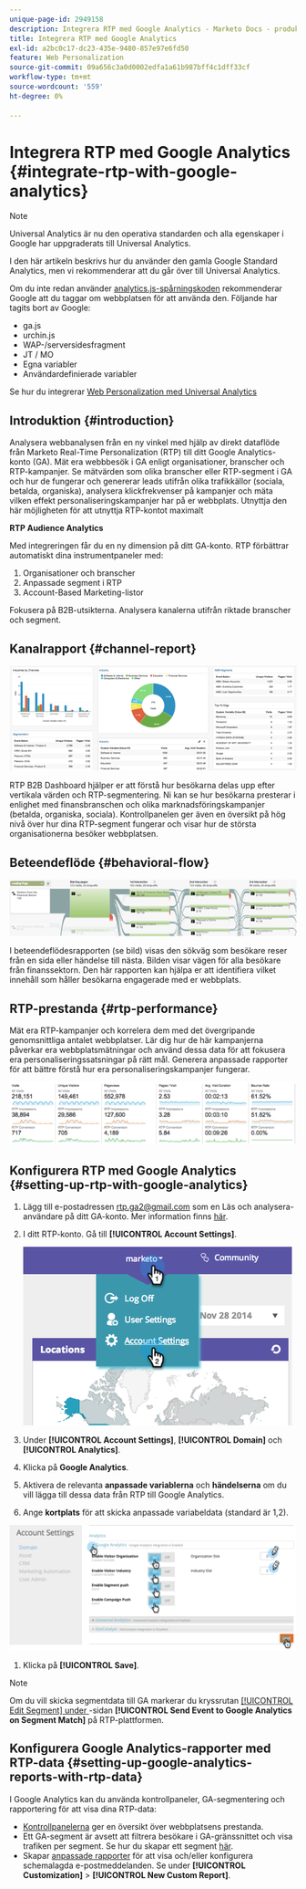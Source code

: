 ```yaml
---
unique-page-id: 2949158
description: Integrera RTP med Google Analytics - Marketo Docs - produktdokumentation
title: Integrera RTP med Google Analytics
exl-id: a2bc0c17-dc23-435e-9480-857e97e6fd50
feature: Web Personalization
source-git-commit: 09a656c3a0d0002edfa1a61b987bff4c1dff33cf
workflow-type: tm+mt
source-wordcount: '559'
ht-degree: 0%

---
```


# Integrera RTP med Google Analytics {#integrate-rtp-with-google-analytics}

>[!NOTE]
>
>Universal Analytics är nu den operativa standarden och alla egenskaper i Google har uppgraderats till Universal Analytics.
>
>I den här artikeln beskrivs hur du använder den gamla Google Standard Analytics, men vi rekommenderar att du går över till Universal Analytics.
>
>Om du inte redan använder [analytics.js-spårningskoden](https://developers.google.com/analytics/devguides/collection/analyticsjs/) rekommenderar Google att du taggar om webbplatsen för att använda den. Följande har tagits bort av Google:
>
>* ga.js
>* urchin.js
>* WAP-/serversidesfragment
>* JT / MO
>* Egna variabler
>* Användardefinierade variabler
>
>Se hur du integrerar [Web Personalization med Universal Analytics](/help/marketo/product-docs/web-personalization/reporting-for-web-personalization/web-analytics-integrations/integrate-rtp-with-google-universal-analytics.md)

## Introduktion {#introduction}

Analysera webbanalysen från en ny vinkel med hjälp av direkt dataflöde från Marketo Real-Time Personalization (RTP) till ditt Google Analytics-konto (GA). Mät era webbbesök i GA enligt organisationer, branscher och RTP-kampanjer. Se mätvärden som olika branscher eller RTP-segment i GA och hur de fungerar och genererar leads utifrån olika trafikkällor (sociala, betalda, organiska), analysera klickfrekvenser på kampanjer och mäta vilken effekt personaliseringskampanjer har på er webbplats. Utnyttja den här möjligheten för att utnyttja RTP-kontot maximalt

**RTP Audience Analytics**

Med integreringen får du en ny dimension på ditt GA-konto. RTP förbättrar automatiskt dina instrumentpaneler med:

1. Organisationer och branscher
1. Anpassade segment i RTP
1. Account-Based Marketing-listor

Fokusera på B2B-utsikterna. Analysera kanalerna utifrån riktade branscher och segment.

## Kanalrapport {#channel-report}

![](assets/image2014-11-28-16-3a39-3a28.png)

RTP B2B Dashboard hjälper er att förstå hur besökarna delas upp efter vertikala värden och RTP-segmentering. Ni kan se hur besökarna presterar i enlighet med finansbranschen och olika marknadsföringskampanjer (betalda, organiska, sociala). Kontrollpanelen ger även en översikt på hög nivå över hur dina RTP-segment fungerar och visar hur de största organisationerna besöker webbplatsen.

## Beteendeflöde {#behavioral-flow}

![](assets/image2014-11-28-16-3a40-3a43.png)

I beteendeflödesrapporten (se bild) visas den sökväg som besökare reser från en sida eller händelse till nästa. Bilden visar vägen för alla besökare från finanssektorn. Den här rapporten kan hjälpa er att identifiera vilket innehåll som håller besökarna engagerade med er webbplats.

## RTP-prestanda {#rtp-performance}

Mät era RTP-kampanjer och korrelera dem med det övergripande genomsnittliga antalet webbplatser. Lär dig hur de här kampanjerna påverkar era webbplatsmätningar och använd dessa data för att fokusera era personaliseringssatsningar på rätt mål. Generera anpassade rapporter för att bättre förstå hur era personaliseringskampanjer fungerar.

![](assets/image2014-11-28-16-3a47-3a0.png)

## Konfigurera RTP med Google Analytics {#setting-up-rtp-with-google-analytics}

1. Lägg till e-postadressen <rtp.ga2@gmail.com> som en Läs och analysera-användare på ditt GA-konto. Mer information finns [här](https://support.google.com/analytics/answer/2884495?hl=en).

1. I ditt RTP-konto. Gå till **[!UICONTROL Account Settings]**.

   ![](assets/image2014-11-28-16-3a54-3a40.png)

1. Under **[!UICONTROL Account Settings]**, **[!UICONTROL Domain]** och **[!UICONTROL Analytics]**.

1. Klicka på **Google Analytics**.

1. Aktivera de relevanta **anpassade variablerna** och **händelserna** om du vill lägga till dessa data från RTP till Google Analytics.

1. Ange **kortplats** för att skicka anpassade variabeldata (standard är 1,2).

![](assets/image2014-11-28-17-3a0-3a17.png)

1. Klicka på **[!UICONTROL Save]**.

>[!NOTE]
>
>Om du vill skicka segmentdata till GA markerar du kryssrutan [[!UICONTROL Edit Segment] under &#x200B;](/help/marketo/product-docs/web-personalization/using-web-segments/create-a-basic-web-segment.md)-sidan **[!UICONTROL Send Event to Google Analytics on Segment Match]** på RTP-plattformen.

## Konfigurera Google Analytics-rapporter med RTP-data {#setting-up-google-analytics-reports-with-rtp-data}

I Google Analytics kan du använda kontrollpaneler, GA-segmentering och rapportering för att visa dina RTP-data:

* [Kontrollpanelerna](https://support.google.com/analytics/answer/1068216?hl=en) ger en översikt över webbplatsens prestanda.
* Ett GA-segment är avsett att filtrera besökare i GA-gränssnittet och visa trafiken per segment. Se hur du skapar ett segment [här](https://support.google.com/analytics/answer/3124493?hl=en).
* Skapar [anpassade rapporter](https://support.google.com/analytics/answer/1033013?hl=en) för att visa och/eller konfigurera schemalagda e-postmeddelanden. Se under **[!UICONTROL Customization]** > **[!UICONTROL New Custom Report]**.
